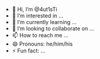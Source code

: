 - 👋 Hi, I’m @4ut1sTi
- 👀 I’m interested in ...
- 🌱 I’m currently learning ...
- 💞️ I’m looking to collaborate on ...
- 📫 How to reach me ...
- 😄 Pronouns: he/him/his
- ⚡ Fun fact: ...

<!---
@4ut1sTi/@4ut1sTi is a ✨ special ✨ repository because its `README.md` (this file) appears on your GitHub profile.
You can click the Preview link to take a look at your changes.
--->
